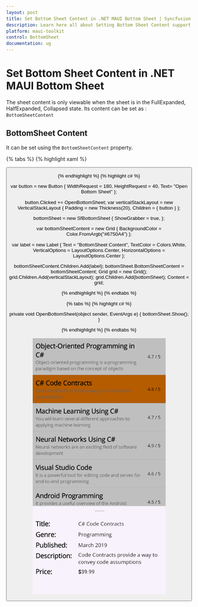 ```yaml
---
layout: post
title: Set Bottom Sheet Content in .NET MAUI Bottom Sheet | Syncfusion
description: Learn here all about Setting Bottom Sheet Content support in Syncfusion .NET MAUI Bottom Sheet (SfBottomSheet) control.
platform: maui-toolkit
control: BottomSheet
documentation: ug
---
```


# Set Bottom Sheet Content in .NET MAUI Bottom Sheet

The sheet content is only viewable when the sheet is in the FullExpanded, HalfExpanded, Collapsed state. Its content can be set as : `BottomSheetContent`

## BottomSheet Content

It can be set using the `BottomSheetContent` property.

{% tabs %}
{% highlight xaml %}

<Grid>
     <VerticalStackLayout Padding="20">
         <Button Text="Open Bottom Sheet" WidthRequest="180" HeightRequest="40" Clicked="OpenBottomSheet"/>
     </VerticalStackLayout>
     <bottomSheet:SfBottomSheet ShowGrabber="True" x:Name="bottomSheet">
         <bottomSheet:SfBottomSheet.BottomSheetContent>
             <Grid BackgroundColor="#6750A4">
                 <Label Text="BottomSheet Content"  TextColor="White" VerticalOptions="Center" HorizontalOptions="Center"/>
             </Grid>
         </bottomSheet:SfBottomSheet.BottomSheetContent>
     </bottomSheet:SfBottomSheet>
</Grid>
	
{% endhighlight %}
{% highlight c# %}

var button = new Button
{
    WidthRequest = 180,
    HeightRequest = 40,
    Text= "Open Bottom Sheet"
};

button.Clicked += OpenBottomSheet;
var verticalStackLayout = new VerticalStackLayout
{
    Padding = new Thickness(20),
    Children = { button }
};

bottomSheet = new SfBottomSheet
{
    ShowGrabber = true,
};

var bottomSheetContent = new Grid
{
    BackgroundColor = Color.FromArgb("#6750A4")
};

var label = new Label
{
    Text = "BottomSheet Content",
    TextColor = Colors.White,
    VerticalOptions = LayoutOptions.Center,
    HorizontalOptions = LayoutOptions.Center
};

bottomSheetContent.Children.Add(label);
bottomSheet.BottomSheetContent = bottomSheetContent;
Grid grid = new Grid();
grid.Children.Add(verticalStackLayout);
grid.Children.Add(bottomSheet);
Content = grid;
  
{% endhighlight %}
{% endtabs %}

{% tabs %}
{% highlight c# %}

private void OpenBottomSheet(object sender, EventArgs e)
{
    bottomSheet.Show();
}

{% endhighlight %}
{% endtabs %}

![BottomSheetContent Image for BottomSheet](images/bottomSheetContent.png)